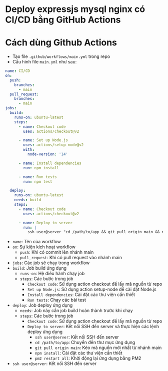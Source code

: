 # Deploy expressjs mysql nginx có CI/CD bằng GitHub Actions

# Cách dùng Github Actions
- Tạo file `.github/workflows/main.yml` trong repo
- Cấu hình file `main.yml` như sau:
```yaml
name: CI/CD
on:
  push:
    branches:
      - main
  pull_request:
    branches:
      - main
jobs:
  build:
    runs-on: ubuntu-latest
    steps:
      - name: Checkout code
        uses: actions/checkout@v2

      - name: Set up Node.js
        uses: actions/setup-node@v2
        with:
          node-version: '14'

      - name: Install dependencies
        run: npm install

      - name: Run tests
        run: npm test

  deploy:
    runs-on: ubuntu-latest
    needs: build
    steps:
      - name: Checkout code
        uses: actions/checkout@v2

      - name: Deploy to server
        run: |
          ssh user@server "cd /path/to/app && git pull origin main && npm install && pm2 restart all"
```
- `name`: Tên của workflow
- `on`: Sự kiện kích hoạt workflow
  - `push`: Khi có commit lên nhánh main
  - `pull_request`: Khi có pull request vào nhánh main
- `jobs`: Các job sẽ chạy trong workflow
- `build`: Job build ứng dụng
  - `runs-on`: Hệ điều hành chạy job
  - `steps`: Các bước trong job
    - `Checkout code`: Sử dụng action checkout để lấy mã nguồn từ repo
    - `Set up Node.js`: Sử dụng action setup-node để cài đặt Node.js
    - `Install dependencies`: Cài đặt các thư viện cần thiết
    - `Run tests`: Chạy các bài test
- `deploy`: Job deploy ứng dụng
  - `needs`: Job này cần job build hoàn thành trước khi chạy
  - `steps`: Các bước trong job
    - `Checkout code`: Sử dụng action checkout để lấy mã nguồn từ repo
    - `Deploy to server`: Kết nối SSH đến server và thực hiện các lệnh deploy ứng dụng
      - `ssh user@server`: Kết nối SSH đến server
      - `cd /path/to/app`: Chuyển đến thư mục ứng dụng
      - `git pull origin main`: Kéo mã nguồn mới nhất từ nhánh main
      - `npm install`: Cài đặt các thư viện cần thiết
      - `pm2 restart all`: Khởi động lại ứng dụng bằng PM2
- `ssh user@server`: Kết nối SSH đến server
